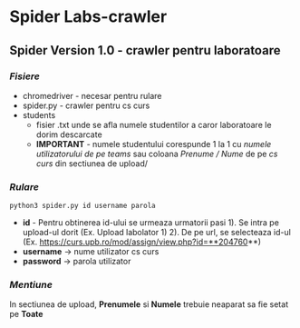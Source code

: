 # Spider Labs-crawler


  ## Spider Version 1.0 - crawler pentru laboratoare
  ### *Fisiere*
   - chromedriver - necesar pentru rulare 
   - spider.py - crawler pentru cs curs
   - students 
      - fisier .txt unde se afla numele studentilor a caror laboratoare le dorim descarcate
      - **IMPORTANT** - numele studentului corespunde 1 la 1 cu _numele utilizatorului de pe teams_ sau coloana _Prenume / Nume_ de pe _cs curs_ din sectiunea de upload/
         
         
  ### *Rulare*
    python3 spider.py id username parola
   - **id** - Pentru obtinerea id-ului se urmeaza urmatorii pasi
      1). Se intra pe upload-ul dorit (Ex. Upload labolator 1)
      2). De pe url, se selecteaza id-ul (Ex. https://curs.upb.ro/mod/assign/view.php?id=**204760**)
   - **username** -> nume utilizator cs curs
   - **password** -> parola utilizator
      
      
 ### *Mentiune*
   In sectiunea de upload, **Prenumele** si **Numele** trebuie neaparat sa fie setat pe **Toate**
  
